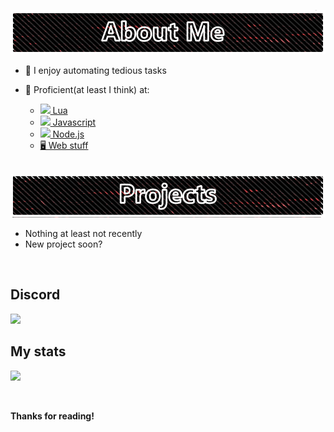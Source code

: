 <a href=""><img src="https://github.com/fireblast3228/fireblast3228/blob/main/Assets/AboutMe.png?raw=true"></a>

- 🤖 I enjoy automating tedious tasks

- 📜 Proficient(at least I think) at:

  - <a href="https://www.lua.org/docs.html"><img src="https://upload.wikimedia.org/wikipedia/commons/c/cf/Lua-Logo.svg" width=14> Lua </a>
  - <a href="https://developer.mozilla.org/en-US/docs/Web/JavaScript"><img src="https://upload.wikimedia.org/wikipedia/commons/6/6a/JavaScript-logo.png" width=14> Javascript</a>
  - <a href="https://nodejs.org"><img src="https://nodejs.org/static/images/favicons/favicon.png" width=14> Node.js</a>
  - <a href="https://developer.mozilla.org/en-US/">🖥️ Web stuff<a>

  <br>
  
<a href=""><img src="https://github.com/fireblast3228/fireblast3228/blob/main/Assets/Projects.png?raw=true"></a>
  
  - Nothing at least not recently
  - New project soon?

   <br>
  
## Discord

<a href="https://discord.com/users/334106948595089408" target="_blank"><img src="https://cdn.discordapp.com/attachments/1103456230627876874/1103534057645690951/Discord.png"></a>


## My stats
<a href=""><img src="https://github-readme-stats.vercel.app/api?username=fireblast3228&show_icons=true&title_color=FF0000&theme=dark&ring_color=FF0000&icon_color=FF0000"></a>

  <br>
  
**Thanks for reading!**
